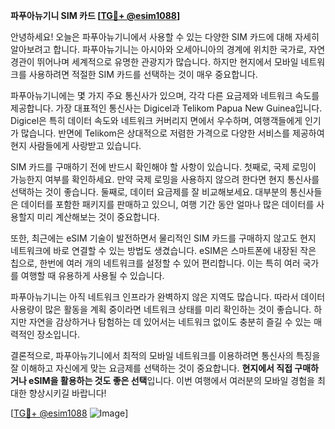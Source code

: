 **파푸아뉴기니 SIM 카드 [[TG💪+ @esim1088](https://t.me/s/esim1088)]**

안녕하세요! 오늘은 파푸아뉴기니에서 사용할 수 있는 다양한 SIM 카드에 대해 자세히 알아보려고 합니다. 파푸아뉴기니는 아시아와 오세아니아의 경계에 위치한 국가로, 자연 경관이 뛰어나며 세계적으로 유명한 관광지가 많습니다. 하지만 현지에서 모바일 네트워크를 사용하려면 적절한 SIM 카드를 선택하는 것이 매우 중요합니다.

파푸아뉴기니에는 몇 가지 주요 통신사가 있으며, 각각 다른 요금제와 네트워크 속도를 제공합니다. 가장 대표적인 통신사는 Digicel과 Telikom Papua New Guinea입니다. Digicel은 특히 데이터 속도와 네트워크 커버리지 면에서 우수하며, 여행객들에게 인기가 많습니다. 반면에 Telikom은 상대적으로 저렴한 가격으로 다양한 서비스를 제공하여 현지 사람들에게 사랑받고 있습니다.

SIM 카드를 구매하기 전에 반드시 확인해야 할 사항이 있습니다. 첫째로, 국제 로밍이 가능한지 여부를 확인하세요. 만약 국제 로밍을 사용하지 않으려 한다면 현지 통신사를 선택하는 것이 좋습니다. 둘째로, 데이터 요금제를 잘 비교해보세요. 대부분의 통신사들은 데이터를 포함한 패키지를 판매하고 있으니, 여행 기간 동안 얼마나 많은 데이터를 사용할지 미리 계산해보는 것이 중요합니다.

또한, 최근에는 eSIM 기술이 발전하면서 물리적인 SIM 카드를 구매하지 않고도 현지 네트워크에 바로 연결할 수 있는 방법도 생겼습니다. eSIM은 스마트폰에 내장된 작은 칩으로, 한번에 여러 개의 네트워크를 설정할 수 있어 편리합니다. 이는 특히 여러 국가를 여행할 때 유용하게 사용될 수 있습니다.

파푸아뉴기니는 아직 네트워크 인프라가 완벽하지 않은 지역도 많습니다. 따라서 데이터 사용량이 많은 활동을 계획 중이라면 네트워크 상태를 미리 확인하는 것이 좋습니다. 하지만 자연을 감상하거나 탐험하는 데 있어서는 네트워크 없이도 충분히 즐길 수 있는 매력적인 장소입니다.

결론적으로, 파푸아뉴기니에서 최적의 모바일 네트워크를 이용하려면 통신사의 특징을 잘 이해하고 자신에게 맞는 요금제를 선택하는 것이 중요합니다. **현지에서 직접 구매하거나 eSIM을 활용하는 것도 좋은 선택**입니다. 이번 여행에서 여러분의 모바일 경험을 최대한 향상시키길 바랍니다!

[[TG💪+ @esim1088](https://t.me/s/esim1088) ![Image](https://i.postimg.cc/Y0z9fWf4/image.png)]